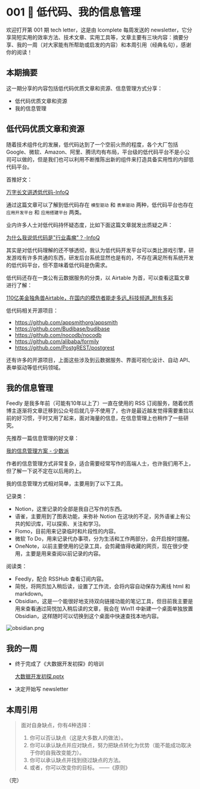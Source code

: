 # 001 🐣 低代码、我的信息管理

欢迎打开第 001 期 tech letter，这是由 lcomplete 每周发送的 newsletter，它分享简短实用的效率方法、技术文章、实用工具等，文章主要有三块内容：摘要分享、我的一周（对大家能有所帮助或启发的内容）和本周引用（经典名句），感谢你的阅读！

## **本期摘要**

这一期分享的内容包括低代码优质文章和资源、信息管理方式分享：

- 低代码优质文章和资源
- 我的信息管理

## 低代码优质文章和资源

随着技术组件化的发展，低代码达到了一个空前火热的程度，各个大厂包括 Google、微软、Amazon、阿里、腾讯均有布局，平台级的低代码平台不是小公司可以做的，但是我们也可以利用不断推陈出新的组件来打造具备实用性的内部低代码平台。

首推好文：

[万字长文讲透低代码-InfoQ](https://www.infoq.cn/article/gh6hucbsj32qucudatos)

通过这篇文章可以了解到低代码存在 `模型驱动` 和 `表单驱动` 两种，低代码平台也存在 `应用开发平台` 和 `应用搭建平台` 两类。

业内许多人士对低代码持怀疑态度，比如下面这篇文章就发出质疑之声：

[为什么我说低代码是"行业毒瘤"？-InfoQ](https://www.infoq.cn/article/q2mFOAtreDZETqMplw0M)

其实是对低代码理解的还不够透彻，我认为低代码开发平台可以类比游戏引擎，研发游戏有许多共通的东西，研发后台系统显然也是有的，不存在满足所有系统开发的低代码平台，但不意味着低代码是伪需求。

低代码还存在一类公有云数据服务的分类，以 Airtable 为首，可以查看这篇文章进行了解：

[110亿美金独角兽Airtable，在国内的模仿者能走多远_科技频道_附有多彩](https://www.fydc.net/27224.html)

低代码相关开源项目：

- <https://github.com/appsmithorg/appsmith>
- <https://github.com/Budibase/budibase>
- <https://github.com/nocodb/nocodb>
- <https://github.com/alibaba/formily>
- <https://github.com/PostgREST/postgrest>

还有许多的开源项目，上面这些涉及到云数据服务、界面可视化设计、自动 API、表单驱动等低代码领域。

## 我的信息管理

Feedly 是我多年前（可能有10年以上了）一直在使用的 RSS 订阅服务，随着优质博主逐渐将文章迁移到公众号后就几乎不使用了，也许是最近越发觉得需要重拾以前的好习惯，于时又用了起来，面对海量的信息，在信息管理上也稍作了一些研究。

先推荐一篇信息管理的好文章：

[我的信息管理方案 - 少数派](https://sspai.com/post/70397)

作者的信息管理方式非常复杂，适合需要经常写作的高端人士，也许我们用不上，但了解一下说不定在以后用的上。

我的信息管理方式相对简单，主要用到了以下工具。

记录类：

-   Notion，这里记录的全部是我自己写作的东西。
-   语雀，主要用到了图表功能，来弥补 Notion 在这块的不足，另外语雀上有公共的知识库，可以探索、关注和学习。
-   Flomo，目前用来记录临时和片段性的内容。
-   微软 To Do，用来记录代办事项，分为生活和工作两部分，会开启按时提醒。
-   OneNote，以前主要使用的记录工具，会剪藏值得收藏的网页，现在很少使用，主要是用来查阅以前记录的内容。

阅读类：

-   Feedly，配合 RSSHub 查看订阅内容。
-   简悦，将网页加入稍后读，设置了工作流，会将内容自动保存为离线 html 和 markdown。
-   Obsidian，这是一个能很好地支持双向链接功能的笔记工具，但目前我主要是用来查看通过简悦加入稍后读的文章，我会在 Win11 中新建一个桌面单独放置 Obsidian，这样随时可以切换到这个桌面中快速查找本地内容。

![obsidian.png](https://p6-juejin.byteimg.com/tos-cn-i-k3u1fbpfcp/567a0e62e0654be68f0c936a29da4e43~tplv-k3u1fbpfcp-watermark.image?)

## 我的一周

-   终于完成了《大数据开发初探》的培训

    [大数据开发初探.pptx](https://github.com/lcomplete/TechShare/blob/master/docs/ppt/大数据开发初探.pptx)

-   决定开始写 newsletter

## 本周引用

> 面对自身缺点，你有4种选择：
> 1.  你可以否认缺点（这是大多数人的做法）。
> 1.  你可以承认缺点并应对缺点，努力把缺点转化为优势（能不能成功取决于你的自我改变能力）。
> 1.  你可以承认缺点并找到绕过缺点的方法。
> 1.  或者，你可以改变你的目标。 ——《原则》

（完）